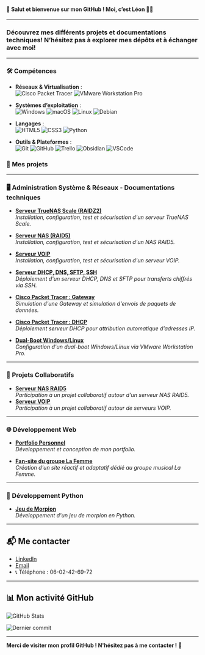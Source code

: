 #### 👋 Salut et bienvenue sur mon GitHub ! Moi, c’est Léon 👨‍💻

---

### Découvrez mes différents projets et documentations techniques! N’hésitez pas à explorer mes dépôts et à échanger avec moi!

---

### 🛠️ Compétences

- **Réseaux & Virtualisation** :  
  ![Cisco Packet Tracer](https://img.shields.io/badge/Cisco_Packet_Tracer-1BA0D7?style=flat&logo=cisco&logoColor=white)
  ![VMware Workstation Pro](https://img.shields.io/badge/VMware_Workstation_Pro-607078?style=flat&logo=vmware&logoColor=white)

- **Systèmes d’exploitation** :  
  ![Windows](https://img.shields.io/badge/Windows-0078D6?style=flat&logo=windows&logoColor=white)
  ![macOS](https://img.shields.io/badge/macOS-000000?style=flat&logo=apple&logoColor=white)
  ![Linux](https://img.shields.io/badge/Linux-FCC624?style=flat&logo=linux&logoColor=black)
  ![Debian](https://img.shields.io/badge/Debian-A81D33?style=flat&logo=debian&logoColor=white)

- **Langages** :  
  ![HTML5](https://img.shields.io/badge/HTML5-E34F26?style=flat&logo=html5&logoColor=white)
  ![CSS3](https://img.shields.io/badge/CSS3-1572B6?style=flat&logo=css3&logoColor=white)
  ![Python](https://img.shields.io/badge/Python-3776AB?style=flat&logo=python&logoColor=white)

- **Outils & Plateformes** :  
  ![Git](https://img.shields.io/badge/Git-F05032?style=flat&logo=git&logoColor=white)
  ![GitHub](https://img.shields.io/badge/GitHub-181717?style=flat&logo=github&logoColor=white)
  ![Trello](https://img.shields.io/badge/Trello-0052CC?style=flat&logo=trello&logoColor=white)
  ![Obsidian](https://img.shields.io/badge/Obsidian-7B68EE?style=flat&logo=obsidian&logoColor=white)
  ![VSCode](https://img.shields.io/badge/Visual_Studio_Code-007ACC?style=flat&logo=visual-studio-code&logoColor=white)
  
### 🚀 Mes projets

---

### 🖥️ Administration Système & Réseaux - Documentations techniques

- [**Serveur TrueNAS Scale (RAIDZ2)**](https://github.com/leon-camuzat/TrueNAS-Scale.git)  
  *Installation, configuration, test et sécurisation d'un serveur TrueNAS Scale.*

- [**Serveur NAS (RAID5)**](https://github.com/leon-camuzat/Serveur_NAS_RAID5)  
  *Installation, configuration, test et sécurisation d'un NAS RAID5.*

- [**Serveur VOIP**](https://github.com/leon-camuzat/Serveur_VOIP)  
  *Installation, configuration, test et sécurisation d'un serveur VOIP.*

- [**Serveur DHCP, DNS, SFTP, SSH**](https://github.com/leon-camuzat/ftp_dhcp_ssh)  
  *Déploiement d'un serveur DHCP, DNS et SFTP pour transferts chiffrés via SSH.*

- [**Cisco Packet Tracer : Gateway**](https://github.com/leon-camuzat/Cisco_Gateway)  
  *Simulation d'une Gateway et simulation d'envois de paquets de données.*

- [**Cisco Packet Tracer : DHCP**](https://github.com/leon-camuzat/CISCO_DHCP_Serveur)  
  *Déploiement serveur DHCP pour attribution automatique d’adresses IP.*

- [**Dual-Boot Windows/Linux**](https://github.com/leon-camuzat/Dual_Boot)  
  *Configuration d'un dual-boot Windows/Linux via VMware Workstation Pro.*

---

### 🤝 Projets Collaboratifs

- [**Serveur NAS RAID5**](https://github.com/panharidh-ly/Nas-serveur.git)  
  *Participation à un projet collaboratif autour d'un serveur NAS RAID5.*
- [**Serveur VOIP**](https://github.com/panharidh-ly/Voip-Server)  
  *Participation à un projet collaboratif autour de serveurs VOIP.*

---

### 🌐 Développement Web

- [**Portfolio Personnel**](https://github.com/leon-camuzat/mon_portfolio.git)  
  *Développement et conception de mon portfolio.*

- [**Fan-site du groupe La Femme**](https://github.com/leon-camuzat/fan_site)  
  *Création d'un site réactif et adaptatif dédié au groupe musical La Femme.*

---

### 🐍 Développement Python

- [**Jeu de Morpion**](https://github.com/leon-camuzat/Morpion)  
  *Développement d'un jeu de morpion en Python.*

---

## 📬 Me contacter

- [LinkedIn](https://www.linkedin.com/in/leon-camuzat)
- [Email](mailto:leon.camuzat@laplateforme.io)
- 📞 Téléphone : 06-02-42-69-72

---

## 📊 Mon activité GitHub

![GitHub Stats](https://github-readme-stats.vercel.app/api?username=leon-camuzat&show_icons=true&include_all_commits=true&count_private=true&hide=prs,issues,contribs&theme=algolia)

![Dernier commit](https://img.shields.io/github/last-commit/leon-camuzat/leon-camuzat?color=blue&label=Dernier%20commit)

---

**Merci de visiter mon profil GitHub ! N'hésitez pas à me contacter !** 👋



